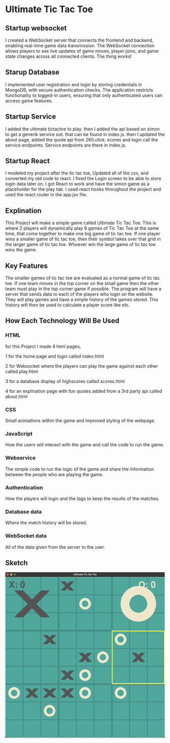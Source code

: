 # Ultimate Tic Tac Toe


## Startup websocket
I created a WebSocket server that connects the frontend and backend, enabling real-time game data transmission. The WebSocket connection allows players to see live updates of game moves, player joins, and game state changes across all connected clients. The thing works!

## Starup Database
I implemented user registration and login by storing credentials in MongoDB, with secure authentication checks. The application restricts functionality to logged-in users, ensuring that only authenticated users can access game features.

## Startup Service
I added the ultimate tictactoe to play. then I added the api based on simon to get a generik service out. that can be found in index.js. then I updated the about page, added the quote api from 260.click. scores and login call the service endpoints. Service endpoints are there in index.js. 

## Startup React
I modeled my project after the tic tac toe, Updated all of the css, and converted my old code to react. I fixed the Login screen to be able to store login data later on. I got React to work and have the simon game as a placeholder for the play tab. I used react hooks throughout the project and used the react router in the app.jsx file. 

## Explination
This Project will make a simple game called Ultimate Tic Tac Toe.
This is where 2 players will dynamically play 9 games of Tic Tac Toe at the same time, that come together to make one big game of tic tac toe. If one player wins a smaller game of tic tac toe, then their symbol takes over that grid in the larger game of tic tac toe. Whoever win the large game of tic tac toe wins the game. 


## Key Features
The smaller games of tic tac toe are evaluated as a normal game of tic tac toe. If one team moves in the top corner on the small game then the other team must play in the top corner game if possible. The program will have a server that sends data to each of the players who login on the website. They will play games and have a simple history of the games stored. This history will then be used to calculate a player score like elo.

## How Each Technology Will Be Used
### HTML
for this Project I made 4 html pages, 

1 for the home page and login called index.html

2 for Websocket where the players can play the game against each other called play.html

3 for a database display of highscores called scores.html

4 for an explination page with fun quotes added from a 3rd party api called about.html

### CSS
Small animations within the game and improved styling of the webpage. 
### JavaScript
How the users will interact with the game and call the code to run the game. 
### Webservice
The simple code to run the logic of the game and share the information between the people who are playing the game. 
### Authentication
How the players will login and the tags to keep the results of the matches. 
### Database data
Where the match history will be stored.
### WebSocket data
All of the data given from the server to the user.

## Sketch
 ![cover](https://github.com/Talonwayne/startup/blob/main/Sketch.png)
